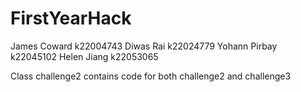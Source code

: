 # FirstYearHack
James Coward k22004743
Diwas Rai k22024779
Yohann Pirbay k22045102
Helen Jiang k22053065

Class challenge2 contains code for both challenge2 and challenge3
